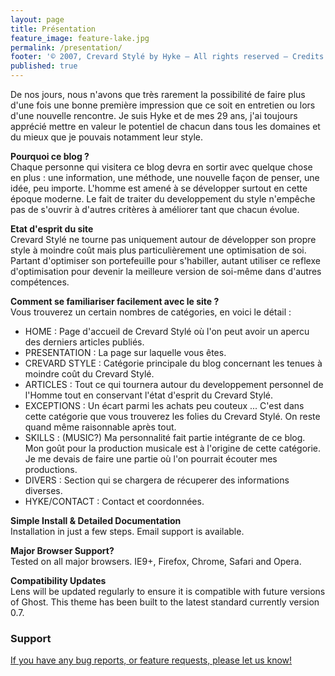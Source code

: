 ```yaml
---
layout: page
title: Présentation
feature_image: feature-lake.jpg
permalink: /presentation/
footer: '© 2007, Crevard Stylé by Hyke – All rights reserved – Credits'
published: true
---
```


<p>
De nos jours, nous n'avons que très rarement la possibilité de faire plus d'une fois une bonne première impression que ce soit en entretien ou lors d'une nouvelle rencontre.
Je suis Hyke et de mes 29 ans, j'ai toujours apprécié mettre en valeur le potentiel de chacun dans tous les domaines et du mieux que je pouvais notamment leur style.
</p>

<p>
<strong>Pourquoi ce blog ?</strong>
<br>
Chaque personne qui visitera ce blog devra en sortir avec quelque chose en plus : une information, une méthode, une nouvelle façon de penser, une idée, peu importe. L'homme est amené à se développer surtout en cette époque moderne. Le fait de traiter du developpement du style n'empêche pas de s'ouvrir à d'autres critères à améliorer tant que chacun évolue.
</p>

<p>
<strong>Etat d'esprit du site</strong>
<br>
Crevard Stylé ne tourne pas uniquement autour de développer son propre style à moindre coût mais plus particulièrement une optimisation de soi. Partant d'optimiser son portefeuille pour s'habiller, autant utiliser ce reflexe d'optimisation pour devenir la meilleure version de soi-même dans d'autres compétences.
</p>


<p>
<strong>Comment se familiariser facilement avec le site ?</strong>
<br>
Vous trouverez un certain nombres de catégories, en voici le détail : 
  
  - HOME : Page d'accueil de Crevard Stylé où l'on peut avoir un apercu des derniers articles publiés.
  - PRESENTATION : La page sur laquelle vous êtes.
  - CREVARD STYLE : Catégorie principale du blog concernant les tenues à moindre coût du Crevard Stylé.
  - ARTICLES : Tout ce qui tournera autour du developpement personnel de l'Homme tout en conservant l'état d'esprit 	du Crevard Stylé.
  - EXCEPTIONS : Un écart parmi les achats peu couteux ... C'est dans cette catégorie que vous trouverez les folies 	du Crevard Stylé. On reste quand même raisonnable après tout.
  - SKILLS : (MUSIC?) Ma personnalité fait partie intégrante de ce blog. Mon goût pour la production musicale est à 	l'origine de cette catégorie. Je me devais de faire une partie où l'on pourrait écouter mes productions.
  - DIVERS : Section qui se chargera de récuperer des informations diverses.
  - HYKE/CONTACT : Contact et coordonnées.
</p>

<p>

<p>
<strong>Simple Install & Detailed Documentation</strong>
<br>
Installation in just a few steps. Email support is available.
</p>

<p>
<strong>Major Browser Support?</strong>
<br>
Tested on all major browsers. IE9+, Firefox, Chrome, Safari and Opera.
</p>

<p>
<strong>Compatibility Updates</strong>
<br>
Lens will be updated regularly to ensure it is compatible with future versions of Ghost. This theme has been built to the latest standard currently version 0.7.
</p>

<p>
<h3>Support</h3>
</p>

<a href="http://adventurethemes.com/support" title="AdventureThemes Support">

If you have any bug reports, or feature requests, please let us know!
